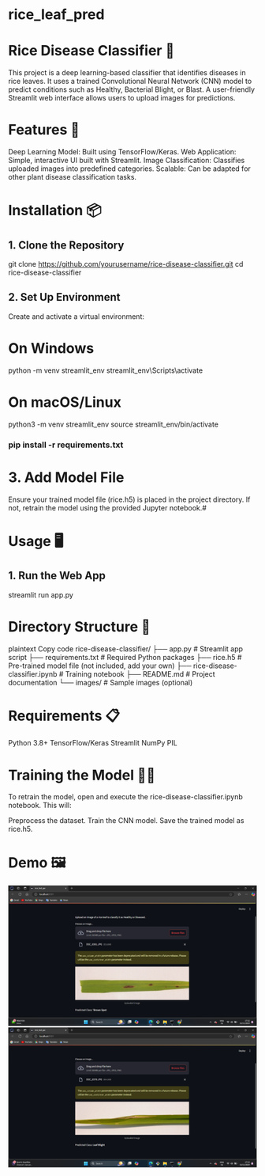 # rice_leaf_pred
# Rice Disease Classifier 🌾
This project is a deep learning-based classifier that identifies diseases in rice leaves. It uses a trained Convolutional Neural Network (CNN) model to predict conditions such as Healthy, Bacterial Blight, or Blast. A user-friendly Streamlit web interface allows users to upload images for predictions.
# Features 🚀
Deep Learning Model: Built using TensorFlow/Keras.
Web Application: Simple, interactive UI built with Streamlit.
Image Classification: Classifies uploaded images into predefined categories.
Scalable: Can be adapted for other plant disease classification tasks.
# Installation 📦
## 1. Clone the Repository
git clone https://github.com/yourusername/rice-disease-classifier.git
cd rice-disease-classifier
## 2. Set Up Environment
Create and activate a virtual environment:
# On Windows
python -m venv streamlit_env
streamlit_env\Scripts\activate

# On macOS/Linux
python3 -m venv streamlit_env
source streamlit_env/bin/activate
### pip install -r requirements.txt
# 3. Add Model File
Ensure your trained model file (rice.h5) is placed in the project directory. If not, retrain the model using the provided Jupyter notebook.#
# Usage 🖥️
## 1. Run the Web App
streamlit run app.py
# Directory Structure 📂
plaintext
Copy code
rice-disease-classifier/
├── app.py                     # Streamlit app script
├── requirements.txt           # Required Python packages
├── rice.h5                    # Pre-trained model file (not included, add your own)
├── rice-disease-classifier.ipynb  # Training notebook
├── README.md                  # Project documentation
└── images/                    # Sample images (optional)

# Requirements 📋
Python 3.8+
TensorFlow/Keras
Streamlit
NumPy
PIL
# Training the Model 🧑‍💻
To retrain the model, open and execute the rice-disease-classifier.ipynb notebook. This will:

Preprocess the dataset.
Train the CNN model.
Save the trained model as rice.h5.

# Demo 🖼️
![App Screenshot](rice_1.png)
![App Screenshot](rice_2.png)

